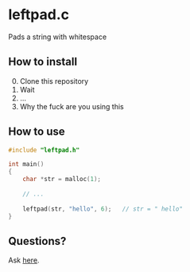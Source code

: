 # leftpad.c
Pads a string with whitespace

## How to install
0. Clone this repository
1. Wait
2. ...
3. Why the fuck are you using this

## How to use
```c
#include "leftpad.h"

int main()
{
	char *str = malloc(1);
	
	// ...
	
	leftpad(str, "hello", 6);	// str = " hello"
}
```

## Questions?
Ask [here](http://www.duckduckgo.com/).

